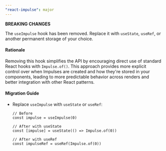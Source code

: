 ```yaml
---
"react-impulse": major
---
```


**BREAKING CHANGES**

The `useImpulse` hook has been removed. Replace it with `useState`, `useRef`, or another permanent storage of your choice.

#### Rationale

Removing this hook simplifies the API by encouraging direct use of standard React hooks with `Impulse.of()`. This approach provides more explicit control over when Impulses are created and how they're stored in your components, leading to more predictable behavior across renders and better integration with other React patterns.

#### Migration Guide

- Replace `useImpulse` with `useState` or `useRef`:

  ```tsx
  // Before
  const impulse = useImpulse(0)

  // After with useState
  const [impulse] = useState(() => Impulse.of(0))

  // After with useRef
  const impulseRef = useRef(Impulse.of(0))
  ```
